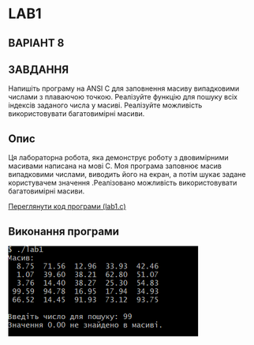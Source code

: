 # LAB1
## ВАРІАНТ 8 



## ЗАВДАННЯ 

Напишіть програму на ANSI C для заповнення масиву випадковими числами з плаваючою точкою. Реалізуйте функцію для пошуку всіх індексів заданого числа у масиві. Реалізуйте можливість використовувати багатовимірні масиви.

## Опис

Ця лабораторна робота, яка демонструє роботу з двовимірними масивами написана на  мові C. Моя програма заповнює масив випадковими числами, виводить його на екран, а потім шукає задане користувачем значення .Реалізовано можливість використовувати багатовимірні масиви. 

[Переглянути код програми (lab1.c)](lab1.c)

## Виконання програми

![Результат виконання](result.png)



